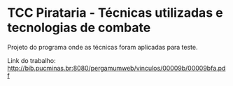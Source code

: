 # TCC  Pirataria - Técnicas utilizadas e tecnologias de combate
Projeto do programa onde as técnicas foram aplicadas para teste.

Link do trabalho: http://bib.pucminas.br:8080/pergamumweb/vinculos/00009b/00009bfa.pdf
